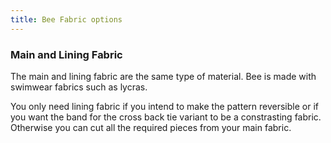```yaml
---
title: Bee Fabric options
---
```

### Main and Lining Fabric

The main and lining fabric are the same type of material. Bee is made with swimwear fabrics such as lycras.

<Note>
 
You only need lining fabric if you intend to make the pattern reversible or if you want the band for the cross back tie variant to be a constrasting fabric. Otherwise you can cut all the required pieces from your main fabric.

</Note>
